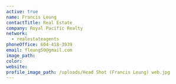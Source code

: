 ```yaml
---
active: true
name: Francis Leung
contactTitle: Real Estate
company: Royal Pacific Realty
network:
  - realestateagents
phoneOffice: 604-418-3939
email: fleung50@gmail.com
image_path:
color:
website:
profile_image_path: /uploads/Head Shot (Francis Leung) web.jpg
---
```



